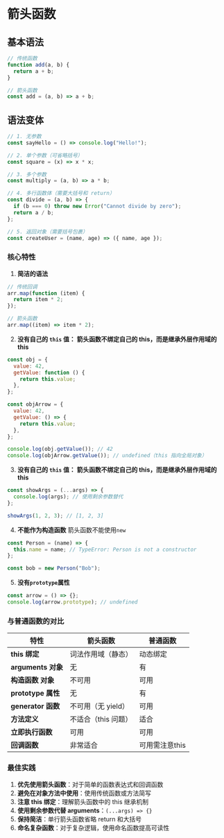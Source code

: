 # 箭头函数

## 基本语法

```js
// 传统函数
function add(a, b) {
  return a + b;
}

// 箭头函数
const add = (a, b) => a + b;
```

## 语法变体

```js
// 1. 无参数
const sayHello = () => console.log("Hello!");

// 2. 单个参数（可省略括号）
const square = (x) => x * x;

// 3. 多个参数
const multiply = (a, b) => a * b;

// 4. 多行函数体（需要大括号和 return）
const divide = (a, b) => {
  if (b === 0) throw new Error("Cannot divide by zero");
  return a / b;
};

// 5. 返回对象（需要括号包裹）
const createUser = (name, age) => ({ name, age });
```

### 核心特性

1. **简洁的语法**

```js
// 传统回调
arr.map(function (item) {
  return item * 2;
});

// 箭头函数
arr.map((item) => item * 2);
```

2. **没有自己的 `this` 值： 箭头函数不绑定自己的 this，而是继承外层作用域的 this**

```js
const obj = {
  value: 42,
  getValue: function () {
    return this.value;
  },
};

const objArrow = {
  value: 42,
  getValue: () => {
    return this.value;
  },
};

console.log(obj.getValue()); // 42
console.log(objArrow.getValue()); // undefined（this 指向全局对象）
```

3. **没有自己的 `this` 值： 箭头函数不绑定自己的 this，而是继承外层作用域的 this**

```js
const showArgs = (...args) => {
  console.log(args); // 使用剩余参数替代
};

showArgs(1, 2, 3); // [1, 2, 3]
```

4. **不能作为构造函数**
   箭头函数不能使用`new`

```js
const Person = (name) => {
  this.name = name; // TypeError: Person is not a constructor
};

const bob = new Person("Bob");
```

5. **没有`prototype`属性**

```js
const arrow = () => {};
console.log(arrow.prototype); // undefined
```

### 与普通函数的对比

| **特性**           | **箭头函数**         | **普通函数**   |
| ------------------ | -------------------- | -------------- |
| **this 绑定**      | 词法作用域（静态）   | 动态绑定       |
| **arguments 对象** | 无                   | 有             |
| **构造函数 对象**  | 不可用               | 可用           |
| **prototype 属性** | 无                   | 有             |
| **generator 函数** |  不可用（无 yield）  | 可用           |
| **方法定义**       |  不适合（this 问题） | 适合           |
| **立即执行函数**   |  可用                | 可用           |
| **回调函数**       |  非常适合            | 可用需注意this |

### 最佳实践

1. **优先使用箭头函数**​：对于简单的函数表达式和回调函数
2. ​**避免在对象方法中使用**​：使用传统函数或方法简写
3. **注意 this 绑定**​：理解箭头函数中的 this 继承机制
4. **使用剩余参数代替 arguments**​：`(...args) => {}`
5. **保持简洁**​：单行箭头函数省略 return 和大括号
6. **命名复杂函数**​：对于复杂逻辑，使用命名函数提高可读性

